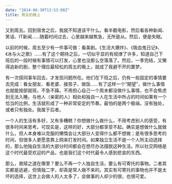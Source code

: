 ```yaml
---
date: "2014-08-30T13:53:00Z"
title: 周五的晚上
---
```



又到周五。回到宿舍之后，我就不知道该干什么。看半截电影，然后看各种新闻、笑话、IT新闻……随着时间过去，心里越来越焦急，无所是从。然后，便是失眠。


以前的时候，周五至少有一件事可做：看美剧。《生活大爆炸》、《吸血鬼日记》、《冰与火之歌》……有了这个期待之后，一切似乎显的有规律了许多，知道自己下班后的一段时候有事情可以打发，心里也没那么空落落了。然后，一季完结，又懒得追新的剧，整个理应最轻松的周五的晚上，就成了我避不开的噩梦。

有一次搭同事车回去，才发现问题所在。他们在下班之后，仍有一些固定的事情要去完成：看女朋友、看老婆、接孩子、做饭……有了这样一个“期望”，做什么事情也就能按部就班，不急不躁。不用担心自己一个周末都没做什么事情，也不会焦虑到无法入睡。与他人（亲密的人）相处和独自一人在生活中所占的时间如果有一个恰当的比例，生活就形成了一种非常安定的节奏。最怕的是两个极端，没有独处，或者只有独处。我属于后者。

一个人的生活有多好，又有多糟糕？你想做什么做什么，不用考虑别人的感受，有很多时间来思考。可现实是，这样的好，大部分都享受不起。确实是想做什么就做什么，但人本身难以克服的懒惰会让大部分人变得什么都不想做；是有很多思考的时间，但很多人更愿意靠上网来打发时间。如果独立生活不是一个人所主动选择的，那么他独自生活的大部分时间都会在想尽办法摆脱这种生活。所以社交网络是这个时代最受欢迎的产品，也是我们这个时代最令人感到悲哀的东西。

那么，救赎之道在哪里？要么不再一个人独自生活，要么有可寄托的事物。二者其实都是逃避，但慎独二字，却真是常人做不来的。其实有可寄托的事物也并不是太坏的选择，这世上会做人的人太多了，会做事的人却少的很，也很可爱。


